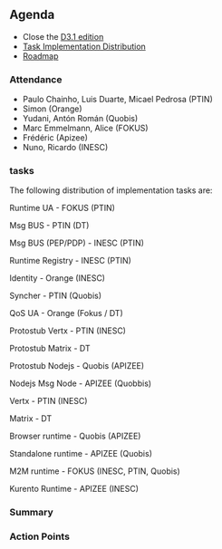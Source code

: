 ## Agenda

* Close the [D3.1 edition](https://github.com/reTHINK-project/core-framework/milestones/D3.1%20Ready%20for%20final%20Edition) 
* [Task Implementation Distribution](#tasks)
* [Roadmap](https://github.com/reTHINK-project/core-framework/milestones)


### Attendance

* Paulo Chainho, Luis Duarte, Micael Pedrosa (PTIN)
* Simon (Orange)
* Yudani, Antón Román (Quobis)
* Marc Emmelmann, Alice (FOKUS)
* Frédéric (Apizee)
* Nuno, Ricardo (INESC)


### tasks

The following distribution of implementation tasks are:

Runtime UA - FOKUS (PTIN)

Msg BUS - PTIN (DT)

Msg BUS (PEP/PDP) - INESC (PTIN)

Runtime Registry - INESC (PTIN)

Identity - Orange (INESC)

Syncher - PTIN (Quobis)

QoS UA - Orange (Fokus / DT)

Protostub Vertx - PTIN (INESC)

Protostub Matrix - DT 

Protostub Nodejs - Quobis (APIZEE)

Nodejs Msg Node - APIZEE (Quobbis)

Vertx - PTIN (INESC)

Matrix - DT 

Browser runtime - Quobis (APIZEE)

Standalone runtime - APIZEE (Quobis)

M2M runtime - FOKUS (INESC, PTIN, Quobis)

Kurento Runtime - APIZEE (INESC)


### Summary


### Action Points

